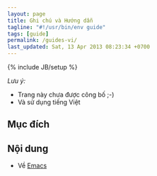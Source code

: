 ```yaml
---
layout: page
title: Ghi chú và Hướng dẫn
tagline: "#!/usr/bin/env guide"
tags: [guide]
permalink: /guides-vi/
last_updated: Sat, 13 Apr 2013 08:23:34 +0700
---
```

{% include JB/setup %}

*Lưu ý:*
- Trang này chưa được công bố ;-)
- Và sử dụng tiếng Việt

## Mục đích

## Nội dung

* Về [Emacs](/guides-vi/emacs/)
